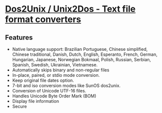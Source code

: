 # [Dos2Unix / Unix2Dos - Text file format converters](https://chocolatey.org/packages/dos2unix)

## Features
- Native language support: Brazilian Portuguese, Chinese simplified, Chinese traditional, Danish, Dutch, English, Esperanto, French, German, Hungarian, Japanese, Norwegian Bokmaal, Polish, Russian, Serbian, Spanish, Swedish, Ukrainian, Vietnamese.
- Automatically skips binary and non-regular files
- In-place, paired, or stdio mode conversion.
- Keep original file dates option.
- 7-bit and iso conversion modes like SunOS dos2unix.
- Conversion of Unicode UTF-16 files.
- Handles Unicode Byte Order Mark (BOM)
- Display file information
- Secure

